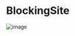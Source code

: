 # BlockingSite
![image](https://user-images.githubusercontent.com/111492589/234121561-d374997c-db50-42be-8f93-797001316500.png)
